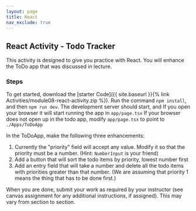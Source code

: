 ```yaml
---
layout: page
title: React
nav_exclude: true
---
```


## React Activity - Todo Tracker

This activity is designed to give you practice with React.  You will enhance the ToDo app that was discussed in lecture. 

### Steps

To get started, download the [starter Code]({{ site.baseurl }}{% link Activities/module08-react-activity.zip %}). Run the command `npm install`, and then `npm run dev`. The development server should start, and If you open your browser it will start running the app in `app/page.tsx` If your browser does not open up in the todo app, modify `app/page.tsx` to point to `./Apps/ToDoApp`

In the ToDoApp, make the following three enhancements:

1. Currently the "priority" field will accept any value.  Modify it so that the priority must be a number.  (Hint: `NumberInput` is your friend)
2. Add a button that will sort the todo items by priority, lowest number first
3. Add an entry field that will take a number and delete all the todo items with priorities greater than that number.  (We are assuming that priority 1 means the thing that has to be done first.)

When you are done, submit your work as required by your instructor (see canvas assignment for any additional instructions, if assigned).  This may vary from section to section.
